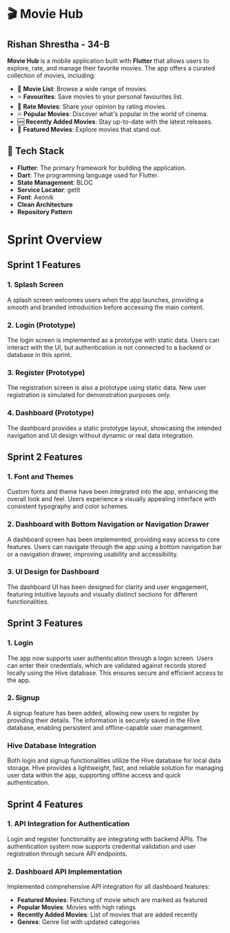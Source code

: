 # 🎬 Movie Hub
## Rishan Shrestha - 34-B

**Movie Hub** is a mobile application built with **Flutter** that allows users to explore, rate, and manage their favorite movies. The app offers a curated collection of movies, including:

- 📃 **Movie List**: Browse a wide range of movies.
- ⭐ **Favourites**: Save movies to your personal favourites list.
- 🎯 **Rate Movies**: Share your opinion by rating movies.
- 🔥 **Popular Movies**: Discover what's popular in the world of cinema.
- 🆕 **Recently Added Movies**: Stay up-to-date with the latest releases.
- 🎥 **Featured Movies**: Explore movies that stand out.

## 🚀 Tech Stack

- **Flutter**: The primary framework for building the application.
- **Dart**: The programming language used for Flutter.
- **State Management**: BLOC
- **Service Locator**: getIt
- **Font**: Aeonik
- **Clean Architecture**
- **Repository Pattern**

# Sprint Overview

## Sprint 1 Features

### 1. Splash Screen
A splash screen welcomes users when the app launches, providing a smooth and branded introduction before accessing the main content.

### 2. Login (Prototype)
The login screen is implemented as a prototype with static data. Users can interact with the UI, but authentication is not connected to a backend or database in this sprint.

### 3. Register (Prototype)
The registration screen is also a prototype using static data. New user registration is simulated for demonstration purposes only.

### 4. Dashboard (Prototype)
The dashboard provides a static prototype layout, showcasing the intended navigation and UI design without dynamic or real data integration.

## Sprint 2 Features

### 1. Font and Themes
Custom fonts and theme have been integrated into the app, enhancing the overall look and feel. Users experience a visually appealing interface with consistent typography and color schemes.

### 2. Dashboard with Bottom Navigation or Navigation Drawer
A dashboard screen has been implemented, providing easy access to core features. Users can navigate through the app using a bottom navigation bar or a navigation drawer, improving usability and accessibility.

### 3. UI Design for Dashboard
The dashboard UI has been designed for clarity and user engagement, featuring intuitive layouts and visually distinct sections for different functionalities.

## Sprint 3 Features

### 1. Login
The app now supports user authentication through a login screen. Users can enter their credentials, which are validated against records stored locally using the Hive database. This ensures secure and efficient access to the app.

### 2. Signup
A signup feature has been added, allowing new users to register by providing their details. The information is securely saved in the Hive database, enabling persistent and offline-capable user management.

### Hive Database Integration
Both login and signup functionalities utilize the Hive database for local data storage. Hive provides a lightweight, fast, and reliable solution for managing user data within the app, supporting offline access and quick authentication.

## Sprint 4 Features

### 1. API Integration for Authentication
Login and register functionality are integrating with backend APIs. The authentication system now supports credential validation and user registration through secure API endpoints.

### 2. Dashboard API Implementation
Implemented comprehensive API integration for all dashboard features:
- **Featured Movies**: Fetching of movie which are marked as featured
- **Popular Movies**: Movies with high ratings
- **Recently Added Movies**: List of movies that are added recently
- **Genres**: Genre list with updated categories
